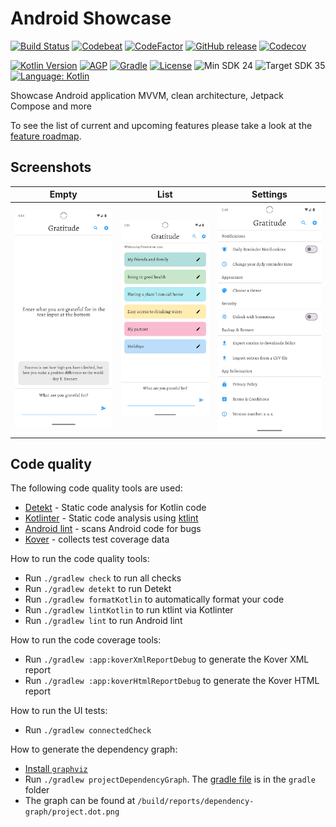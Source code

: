 # Android Showcase

[![Build Status](https://github.com/jamiescode/android-showcase/actions/workflows/build.yml/badge.svg)](https://github.com/jamiescode/android-showcase/actions/workflows/build.yml)
[![Codebeat](https://codebeat.co/badges/01a10974-5fcc-45f3-b079-9f8359d39cef)](https://codebeat.co/projects/github-com-jamiescode-android-showcase-main)
[![CodeFactor](https://www.codefactor.io/repository/github/jamiescode/android-showcase/badge)](https://www.codefactor.io/repository/github/jamiescode/android-showcase)
[![GitHub release](https://img.shields.io/github/release/jamiescode/android-showcase.svg?maxAge=60)](https://github.com/jamiescode/android-showcase/releases)
[![Codecov](https://codecov.io/github/jamiescode/android-showcase/graph/badge.svg?token=5W75L8DUQ0)](https://codecov.io/github/jamiescode/android-showcase)

[![Kotlin Version](https://img.shields.io/badge/Kotlin-2.0.x-blue.svg)](https://kotlinlang.org)
[![AGP](https://img.shields.io/badge/AGP-8.x-blue?style=flat)](https://developer.android.com/studio/releases/gradle-plugin)
[![Gradle](https://img.shields.io/badge/Gradle-8.x-blue?style=flat)](https://gradle.org)
[![License](https://img.shields.io/github/license/jamiescode/android-showcase)](https://github.com/jamiescode/android-showcase/blob/main/LICENSE)
![Min SDK 24](https://img.shields.io/badge/Min%20SDK-24-839192?logo=android&logoColor=white)
![Target SDK 35](https://img.shields.io/badge/Target%20SDK-35-566573?logo=android&logoColor=white)
[![Language: Kotlin](https://img.shields.io/github/languages/top/jamiescode/android-showcase.svg)](https://github.com/jamiescode/android-showcase/search?l=kotlin)

Showcase Android application MVVM, clean architecture, Jetpack Compose and more

To see the list of current and upcoming features please take a look at the [feature roadmap](ROADMAP.md).

## Screenshots

| Empty | List | Settings |
| --- | --- | --- |
| ![Empty](.screenshots/screenshot-empty.webp) | ![List](.screenshots/screenshot-list.webp) | ![Settings](.screenshots/screenshot-settings.webp) |

## Code quality

The following code quality tools are used:

* [Detekt](https://github.com/detekt/detekt) - Static code analysis for Kotlin code
* [Kotlinter](https://github.com/jeremymailen/kotlinter-gradle) - Static code analysis using [ktlint](https://github.com/pinterest/ktlint)
* [Android lint](http://tools.android.com/tips/lint) - scans Android code for bugs
* [Kover](https://github.com/Kotlin/kotlinx-kover) - collects test coverage data

How to run the code quality tools:

* Run `./gradlew check` to run all checks
* Run `./gradlew detekt` to run Detekt
* Run `./gradlew formatKotlin` to automatically format your code
* Run `./gradlew lintKotlin` to run ktlint via Kotlinter
* Run `./gradlew lint` to run Android lint

How to run the code coverage tools:
* Run `./gradlew :app:koverXmlReportDebug` to generate the Kover XML report
* Run `./gradlew :app:koverHtmlReportDebug` to generate the Kover HTML report

How to run the UI tests:
* Run `./gradlew connectedCheck`

How to generate the dependency graph:
* [Install `graphviz`](https://graphviz.gitlab.io/download/)
* Run `./gradlew projectDependencyGraph`. The [gradle file](gradle/projectDependencyGraph.gradle) is in the `gradle` folder
* The graph can be found at `/build/reports/dependency-graph/project.dot.png`